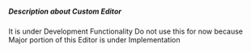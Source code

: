 ##### Description about Custom Editor

It is under Development Functionality Do not use this for now because Major portion of this Editor is under Implementation